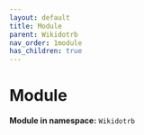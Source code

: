 ```yaml
---
layout: default
title: Module
parent: Wikidotrb
nav_order: 1module
has_children: true
---
```


# Module

**Module in namespace:** `Wikidotrb`

